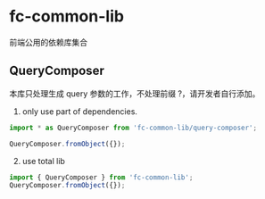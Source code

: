 # fc-common-lib  
前端公用的依赖库集合

## QueryComposer  
本库只处理生成 query 参数的工作，不处理前缀 ?，请开发者自行添加。  

1. only use part of dependencies.
```javascript
import * as QueryComposer from 'fc-common-lib/query-composer';

QueryComposer.fromObject({});
```
2. use total lib  
```javascript
import { QueryComposer } from 'fc-common-lib';
QueryComposer.fromObject({});
```